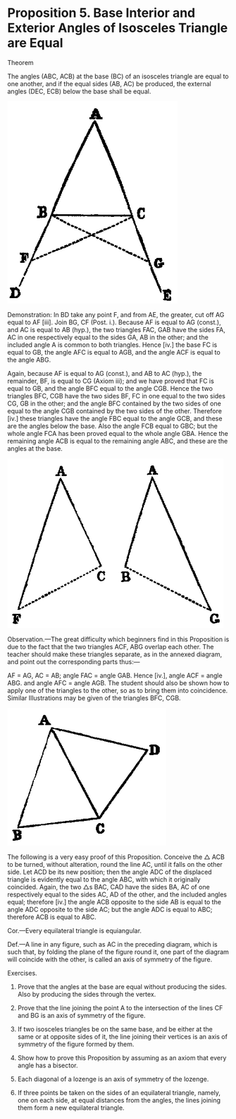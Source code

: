 
# Proposition 5. Base Interior and Exterior Angles of Isosceles Triangle are Equal

Theorem

The angles (ABC, ACB) at the base (BC) of an isosceles triangle are equal to one another, and if the equal sides (AB, AC) be produced, the external angles (DEC, ECB) below the base shall be equal.

![Proposition 5](f016.png)

Demonstration: In BD take any point F, and from AE, the greater, cut off AG equal to AF [iii]. Join BG, CF (Post. i.). Because AF is equal to AG (const.), and AC is equal to AB (hyp.), the two triangles FAC, GAB have the sides FA, AC in one respectively equal to the sides GA, AB in the other; and the included angle A is common to both triangles. Hence [iv.] the base FC is equal to GB, the angle AFC is equal to AGB, and the angle ACF is equal to the angle ABG.

Again, because AF is equal to AG (const.), and AB to AC (hyp.), the remainder, BF, is equal to CG (Axiom iii); and we have proved that FC is equal to GB, and the angle BFC equal to the angle CGB. Hence the two triangles BFC, CGB have the two sides BF, FC in one equal to the two sides CG, GB in the other; and the angle BFC contained by the two sides of one equal to the angle CGB contained by the two sides of the other. Therefore [iv.] these triangles have the angle FBC equal to the angle GCB, and these are the angles below the base. Also the angle FCB equal to GBC; but the whole angle FCA has been proved equal to the whole angle GBA. Hence the remaining angle ACB is equal to the remaining angle ABC, and these are the angles at the base.

![Proposition 5](f017.png)

Observation.—The great difficulty which beginners find in this Proposition is due to the fact that the two triangles ACF, ABG overlap each other. The teacher should make these triangles separate, as in the annexed diagram, and point out the corresponding parts thus:—

AF	= AG,
AC	= AB;
angle FAC	= angle GAB.
Hence [iv.],	angle ACF	= angle ABG.
and	angle AFC	= angle AGB.
The student should also be shown how to apply one of the triangles to the other, so as to bring them into coincidence. Similar Illustrations may be given of the triangles BFC, CGB.

![Proposition 5](f018.png)

The following is a very easy proof of this Proposition. Conceive the △ ACB to be turned, without alteration, round the line AC, until it falls on the other side. Let ACD be its new position; then the angle ADC of the displaced triangle is evidently equal to the angle ABC, with which it originally coincided. Again, the two △s BAC, CAD have the sides BA, AC of one respectively equal to the sides AC, AD of the other, and the included angles equal; therefore [iv.] the angle ACB opposite to the side AB is equal to the angle ADC opposite to the side AC; but the angle ADC is equal to ABC; therefore ACB is equal to ABC.

Cor.—Every equilateral triangle is equiangular.

Def.—A line in any figure, such as AC in the preceding diagram, which is such that, by folding the plane of the figure round it, one part of the diagram will coincide with the other, is called an axis of symmetry of the figure.

Exercises.

1. Prove that the angles at the base are equal without producing the sides. Also by producing the sides through the vertex.

2. Prove that the line joining the point A to the intersection of the lines CF and BG is an axis of symmetry of the figure.

3. If two isosceles triangles be on the same base, and be either at the same or at opposite sides of it, the line joining their vertices is an axis of symmetry of the figure formed by them.

4. Show how to prove this Proposition by assuming as an axiom that every angle has a bisector.

5. Each diagonal of a lozenge is an axis of symmetry of the lozenge.

6. If three points be taken on the sides of an equilateral triangle, namely, one on each side, at equal distances from the angles, the lines joining them form a new equilateral triangle.
